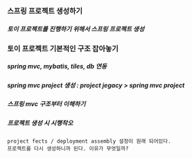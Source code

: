 ### 스프링 프로젝트 생성하기
  ##### 토이 프로젝트를 진행하기 위해서 스프링 프로젝트 생성
  
### 토이 프로젝트 기본적인 구조 잡아놓기
  ##### spring mvc, mybatis, tiles, db 연동
  ##### spring mvc project 생성 : project jegacy > spring mvc project
  ##### 스프링 mvc 구조부터 이해하기
  ##### 프로젝트 생성 시 시행착오
    project fects / deployment assembly 설정이 원래 되어있다.
    프로젝트를 다시 생성하니까 된다. 이유가 무엇일까?
